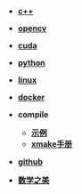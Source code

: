 - [**c++**](./cxx/gist.md)

- [**opencv**](./cxx/opencv.md)

- [**cuda**](./cxx/nvidia.md)

- [**python**](./py/py.md)

- [**linux**](./linux/tools.md)

- [**docker**](./linux/docker.md)

- **compile**
  - [**示例**](./cxx/compile.md)
  - [**xmake手册**](./cxx/xmake.md)

- [**github**](./github/github.md)

- [**数学之美**](./math/math.md)

 
